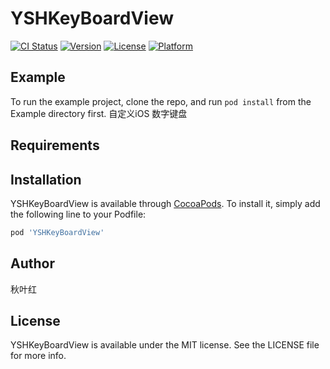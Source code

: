 # YSHKeyBoardView

[![CI Status](https://img.shields.io/travis/793983383@qq.com/YSHKeyBoardView.svg?style=flat)](https://travis-ci.org/793983383@qq.com/YSHKeyBoardView)
[![Version](https://img.shields.io/cocoapods/v/YSHKeyBoardView.svg?style=flat)](https://cocoapods.org/pods/YSHKeyBoardView)
[![License](https://img.shields.io/cocoapods/l/YSHKeyBoardView.svg?style=flat)](https://cocoapods.org/pods/YSHKeyBoardView)
[![Platform](https://img.shields.io/cocoapods/p/YSHKeyBoardView.svg?style=flat)](https://cocoapods.org/pods/YSHKeyBoardView)

## Example

To run the example project, clone the repo, and run `pod install` from the Example directory first.
自定义iOS 数字键盘
## Requirements

## Installation

YSHKeyBoardView is available through [CocoaPods](https://cocoapods.org). To install
it, simply add the following line to your Podfile:

```ruby
pod 'YSHKeyBoardView'
```

## Author

秋叶红

## License

YSHKeyBoardView is available under the MIT license. See the LICENSE file for more info.
